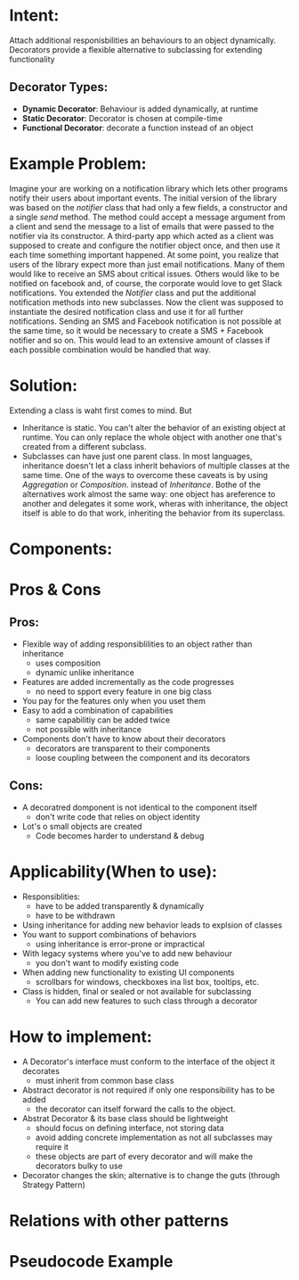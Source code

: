 # Intent:
Attach additional responisbilities an behaviours to an object dynamically. Decorators provide a flexible alternative to 
subclassing for extending functionality

## Decorator Types:
- **Dynamic Decorator**: Behaviour is added dynamically, at runtime
- **Static Decorator**: Decorator is chosen at compile-time
- **Functional Decorator**: decorate a function instead of an object

# Example Problem:
Imagine your are working on a notification library which lets other programs notify their users about important events.
The initial version of the library was based on the *notifier* class that had only a few fields, a constructor and a 
single *send* method. The method could accept a message argument from a client and send the message to a list of emails 
that were passed to the notifier via its constructor. A third-party app which acted as a client was supposed to create 
and configure the notifier object once, and then use it each time something important happened.
At some point, you realize that users of the library expect more than just email notifications. Many of them would like 
to receive an SMS about critical issues. Others would like to be notified on facebook and, of course, the corporate 
would love to get Slack notifications.
You extended the *Notifier* class and put the additional notification methods into new subclasses. Now the client was 
supposed to instantiate the desired notification class and use it for all further notifications.
Sending an SMS and Facebook notification is not possible at the same time, so it would be necessary to create a
SMS + Facebook notifier and so on. This would lead to an extensive amount of classes if each possible combination would 
be handled that way.
# Solution: 
Extending a class is waht first comes to mind. But
* Inheritance is static. You can't alter the behavior of an existing object at runtime. You can only replace the whole 
object with another one that's created from a different subclass.
* Subclasses can have just one parent class. In most languages, inheritance doesn't let a class inherit behaviors of 
multiple classes at the same time.
One of the ways to overcome these caveats is by using *Aggregation* or *Composition*. instead of *Inheritance*. Bothe of 
the alternatives work almost the same way: one object has areference to another and delegates it some work, wheras with
inheritance, the object itself is able to do that work, inheriting the behavior from its superclass.


# Components:

# Pros & Cons
## Pros:
- Flexible way of adding responsiblilities to an object rather than inheritance
    * uses composition
    * dynamic unlike inheritance
- Features are added incrementally as the code progresses 
    * no need to spport every feature in one big class
- You pay for the features only when you uset them
- Easy to add a combination of capabilities
    * same capabilitiy can be added twice
    * not possible with inheritance
- Components don't have to know about their decorators
    * decorators are transparent to their components
    * loose coupling between the component and its decorators

## Cons:
- A decoratred domponent is not identical to the component itself
    * don't write code that relies on object identity
- Lot's o small objects are created
    * Code becomes harder to understand & debug

# Applicability(When to use):
- Responsiblities:
    * have to be added transparently & dynamically
    * have to be withdrawn
- Using inheritance for adding new behavior leads to explsion of classes
- You want to support combinations of behaviors
    * using inheritance is error-prone or impractical
- With legacy systems where you've to add new behaviour
    * you don't want to modify existing code
- When adding new functionality to existing UI components
    * scrollbars for windows, checkboxes ina list box, tooltips, etc.
- Class is hidden, final or sealed or not available for subclassing
    * You can add new features to such class through a decorator

# How to implement:
- A Decorator's interface must conform to the interface of the object it decorates
    * must inherit from common base class
- Abstract decorator is not required if only one responsibility has to be added
    * the decorator can itself forward the calls to the object.
- Abstrat Decorator & its base class should be lightweight
    * should focus on defining interface, not storing data
    * avoid adding concrete implementation as not all subclasses may require it
    * these objects are part of every decorator and will make the decorators bulky to use
- Decorator changes the skin; alternative is to change the guts (through Strategy Pattern)
# Relations with other patterns

# Pseudocode Example